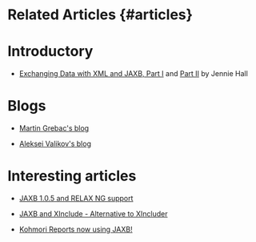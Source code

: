 Related Articles {#articles}
================

Introductory
============

-   [Exchanging Data with XML and JAXB, Part
    I](https://blogs.oracle.com/CoreJavaTechTips/entry/exchanging_data_with_xml_and)
    and [Part
    II](https://blogs.oracle.com/CoreJavaTechTips/entry/exchanging_data_with_xml_and1)
    by Jennie Hall

Blogs
=====

-   [Martin Grebac\'s blog](https://blogs.oracle.com/mgrebac/)

-   [Aleksei Valikov\'s blog](http://lexicore.blogspot.com/)

Interesting articles
====================

-   [JAXB 1.0.5 and RELAX NG
    support](http://www.devx.com/xml/Article/28784/0/page/4)

-   [JAXB and XInclude - Alternative to
    XIncluder](http://amazing-development.com/archives/2005/12/08/xml-with-schema-and-xinclude-in-java/)

-   [Kohmori Reports now using
    JAXB!](http://www.jroller.com/gmazza/entry/kohmori_reports_now_using_jaxb)

